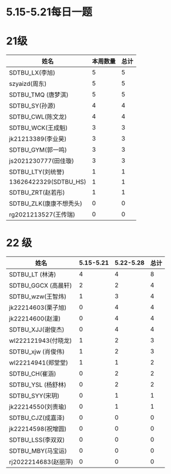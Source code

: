 # 5.15-5.21每日一题

# 21级

| 姓名                    | 本周数量 | 总计 |
| ----------------------- | -------- | ---- |
| SDTBU_LX(李旭)          | 5        | 5    |
| szyaizd(周东)           | 5        | 5    |
| SDTBU_TMQ (唐梦淇)      | 5        | 5    |
| SDTBU_SY(孙源)          | 4        | 4    |
| SDTBU_CWL(陈文龙)       | 4        | 4    |
| SDTBU_WCK(王成魁)       | 3        | 3    |
| jk21213389(李业昊)      | 3        | 3    |
| SDTBU_GYM(郭一鸣)       | 3        | 3    |
| js2021230777(田佳璇)    | 3        | 3    |
| SDTBU_LTY(刘统誉)       | 1        | 1    |
| 13626422329(SDTBU_HS)   | 1        | 1    |
| SDTBU_ZRT(赵若彤)       | 1        | 1    |
| SDTBU_ZLK(康康不想秃头) | 0        | 0    |
| rg2021213527(王传瑞)    | 0        | 0    |
# 22 级

| 姓名                | 5.15-5.21 | 5.22-5.28 | 总计 |
|-------------------|-----------|-----------|----|
| SDTBU_LT (林涛)     | 4         | 4         | 8  |
| SDTBU_GGCX (高晨轩)  | 2         | 2         | 4  |
| SDTBU_wzw(王智炜)    | 1         | 3         | 4  |
| jk22214603(栗子旭)   | 0         | 4         | 4  |
| jk22214600(赵潼)    | 0         | 4         | 4  |
| SDTBU_XJJ(谢俊杰)    | 0         | 4         | 4  |
| wl222121943(付晓龙)  | 1         | 2         | 3  |
| SDTBU_xjw (肖俊伟)   | 1         | 2         | 3  |
| wl22214941(郑堂堂)   | 1         | 1         | 2  |
| SDTBU_CH(崔涵)      | 0         | 2         | 2  |
| SDTBU_YSL (杨舒林)   | 0         | 2         | 2  |
| SDTBU_SYY(宋玥)     | 0         | 1         | 1  |
| jk22214550(刘贵瑜)   | 0         | 1         | 1  |
| SDTBU_CJZ(成嘉泽)    | 0         | 0         | 0  |
| jk22214598(祝增圆)   | 0         | 0         | 0  |
| SDTBU_LSS(李双双)    | 0         | 0         | 0  |
| SDTBU_MBY(马宝运)    | 0         | 0         | 0  |
| rj2022214683(赵丽萍) | 0         | 0         | 0  |
